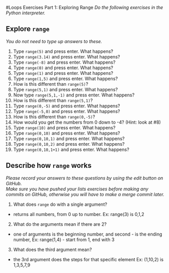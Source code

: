 #Loops Exercises Part 1: Exploring Range
*Do the following exercises in the Python interpreter.*

## Explore `range`
*You do not need to type up answers to these.*

1. Type `range(5)` and press enter. What happens? 
2. Type `range(3.14)` and press enter. What happens? 
3. Type `range(-8)` and press enter. What happens? 
4. Type `range(0)` and press enter. What happens?
5. Type `range(1)` and press enter. What happens? 
6. Type `range(1,5)` and press enter. What happens?
  1. How is this different than `range(5)`?
7. Type ``range(5,1)`` and press enter. What happens?
8. Now type `range(5,1,-1)` and press enter. What happens?
  1. How is this different than `range(5,1)`?
9. Type `range(0,-5)` and press enter. What happens?
10. Type `range(-5,0)` and press enter. What happens?
  1. How is this different than `range(0,-5)`?
  2. How would you get the numbers from 0 down to -4? (Hint: look at #8)
11. Type `range(10)` and press enter. What happens?
12. Type `range(0,10)` and press enter. What happens?
13. Type `range(0,10,1)` and press enter. What happens?
14. Type `range(0,10,2)` and press enter. What happens?
15. Type `range(0,10,1+1)` and press enter. What happens?

## Describe how `range` works
*Please record your answers to these questions by using the edit button on GitHub.  
Make sure you have pushed your lists exercises before making any commits on GitHub, otherwise you will have to make a merge commit later.*

1. What does `range` do with a single argument?
  * returns all numbers, from 0 up to number. Ex: range(3) is 0,1,2
2. What do the arguments mean if there are 2?
  * one of arguments is the beginning number, and second - is the ending number, Ex: range(1,4) - start from 1, end with 3
3. What does the third argument mean?
  * the 3rd argument does the steps for that specific element Ex: (1,10,2) is 1,3,5,7,9
